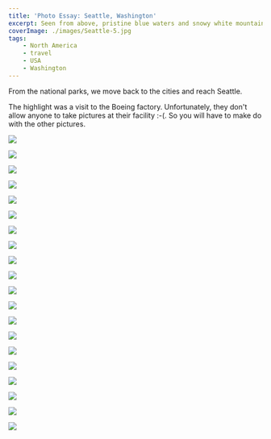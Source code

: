 ```yaml
---
title: 'Photo Essay: Seattle, Washington'
excerpt: Seen from above, pristine blue waters and snowy white mountains surround the downtown's metallic skyscrapers, earning Seattle its nickname, The Emerald City
coverImage: ./images/Seattle-5.jpg
tags:
    - North America
    - travel
    - USA
    - Washington
---
```


From the national parks, we move back to the cities and reach Seattle.

The highlight was a visit to the Boeing factory. Unfortunately, they don't allow anyone to take pictures at their facility :-(. So you will have to make do with the other pictures.

![](./images/Seattle-1.jpg)

![](./images/Seattle-2.jpg)

![](./images/Seattle-3.jpg)

![](./images/Seattle-4.jpg)

![](./images/Seattle-5.jpg)

![](./images/Seattle-6.jpg)

![](./images/Seattle-7.jpg)

![](./images/Seattle-8.jpg)

![](./images/Seattle-9.jpg)

![](./images/Seattle-10.jpg)

![](./images/Seattle-11.jpg)

![](./images/Seattle-12.jpg)

![](./images/Seattle-13.jpg)

![](./images/Seattle-14.jpg)

![](./images/Seattle-15.jpg)

![](./images/Seattle-16.jpg)

![](./images/Seattle-17.jpg)

![](./images/Seattle-18.jpg)

![](./images/Seattle-19.jpg)

![](./images/Seattle-20.jpg)
